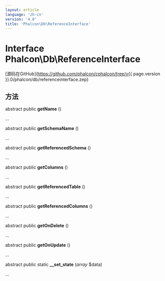 ```yaml
---
layout: article
language: 'zh-cn'
version: '4.0'
title: 'Phalcon\Db\ReferenceInterface'
---
```

# Interface **Phalcon\Db\ReferenceInterface**

[源码在GitHub](https://github.com/phalcon/cphalcon/tree/v{{ page.version }}.0/phalcon/db/referenceinterface.zep)

## 方法

abstract public **getName** ()

...

abstract public **getSchemaName** ()

...

abstract public **getReferencedSchema** ()

...

abstract public **getColumns** ()

...

abstract public **getReferencedTable** ()

...

abstract public **getReferencedColumns** ()

...

abstract public **getOnDelete** ()

...

abstract public **getOnUpdate** ()

...

abstract public static **__set_state** (*array* $data)

...